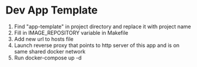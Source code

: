 # Dev App Template

1) Find "app-template" in project directory and replace it with project name
2) Fill in IMAGE_REPOSITORY variable in Makefile
3) Add new url to hosts file
4) Launch reverse proxy that points to http server of this app and is on same shared docker network
5) Run docker-compose up -d